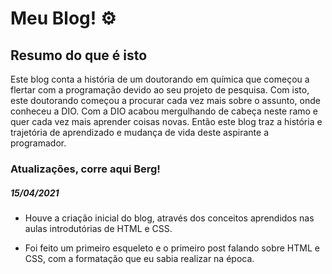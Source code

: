 # Meu Blog! :gear:

## Resumo do que é isto

Este blog conta a história de um doutorando em química que começou a flertar com a programação devido ao seu projeto de pesquisa. Com isto, este doutorando começou a procurar cada vez mais sobre o assunto, onde conheceu a DIO. Com a DIO acabou mergulhando de cabeça neste ramo e quer cada vez mais aprender coisas novas. Então este blog traz a história e trajetória de aprendizado e mudança de vida deste aspirante a programador.





### Atualizações, corre aqui Berg!



##### 15/04/2021

- Houve a criação inicial do blog, através dos conceitos aprendidos nas aulas introdutórias de HTML e CSS.

- Foi feito um primeiro esqueleto e o primeiro post falando sobre HTML e CSS, com a formatação que eu sabia realizar na época.

  